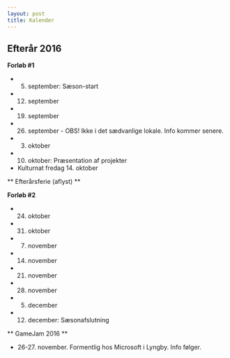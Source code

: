 ```yaml
---
layout: post
title: Kalender
---
```


Efterår 2016
----------

**Forløb #1**

 * 5. september: Sæson-start
 * 12. september
 * 19. september
 * 26. september - OBS! Ikke i det sædvanlige lokale. Info kommer senere.
 * 3. oktober
 * 10. oktober: Præsentation af projekter
 * Kulturnat fredag 14. oktober

** Efterårsferie (aflyst) **

**Forløb #2**
 
 * 24. oktober
 * 31. oktober
 * 7. november
 * 14. november
 * 21. november
 * 28. november
 * 5. december
 * 12. december: Sæsonafslutning

** GameJam 2016 **

 * 26-27. november. Formentlig hos Microsoft i Lyngby. Info følger.
